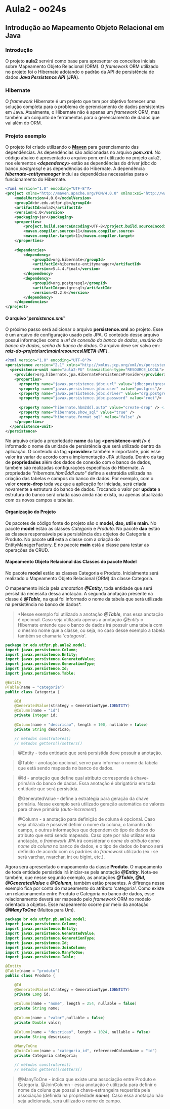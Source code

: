 # Aula2 - oo24s
## Introdução ao Mapeamento Objeto Relacional em Java

### Introdução
O projeto **aula2** servirá como base para apresentar os conceitos iniciais sobre Mapeamento Objeto Relacional (ORM). O *framework* ORM utilizado no projeto foi o Hibernate adotando o padrão da API de persistência de dados ***Java Persistence API*** (**JPA**).

### Hibernate
O _framework_ Hibernate é um projeto que tem por objetivo fornecer uma solução completa para o problema de gerenciamento de dados persistentes em Java. Atualmente, o Hibernate não é apenas um _framework_ ORM, mas também um conjunto de ferramentas para o gerenciamento de dados que vai além do ORM.

### Projeto exemplo
O projeto foi criado utilizando o **[Maven](https://maven.apache.org/)** para gerenciamento das dependências. As dependências são adicionadas no arquivo ***pom.xml***. No código abaixo é apresentado o arquivo pom.xml utilizado no projeto aula2, nos elementos ***\<dependency>*** estão as dependências do driver jdbc do banco *postgresql* e as dependências do Hibernate. A dependência ***hibernate-entitymanager*** inclui as dependêcias necessárias para o funcionamento do Hibernate.

```xml
<?xml version="1.0" encoding="UTF-8"?>
<project xmlns="http://maven.apache.org/POM/4.0.0" xmlns:xsi="http://www.w3.org/2001/XMLSchema-instance" xsi:schemaLocation="http://maven.apache.org/POM/4.0.0 http://maven.apache.org/xsd/maven-4.0.0.xsd">
    <modelVersion>4.0.0</modelVersion>
    <groupId>br.edu.utfpr.pb</groupId>
    <artifactId>aula2</artifactId>
    <version>1.0</version>
    <packaging>jar</packaging>
    <properties>
        <project.build.sourceEncoding>UTF-8</project.build.sourceEncoding>
        <maven.compiler.source>11</maven.compiler.source>
        <maven.compiler.target>11</maven.compiler.target>
    </properties>
    
    <dependencies>
        <dependency>
            <groupId>org.hibernate</groupId>
            <artifactId>hibernate-entitymanager</artifactId>
            <version>5.4.4.Final</version>
        </dependency>
        <dependency>
            <groupId>org.postgresql</groupId>
            <artifactId>postgresql</artifactId>
            <version>42.2.6</version>
        </dependency>
    </dependencies>
</project>
```
#### O arquivo '*persistence.xml*'
O próximo passo será adicionar o arquivo **persistence.xml** ao projeto. Esse é um arquivo de configuração usado pelo JPA. O conteúdo desse arquivo possui informações como a _url de conexão do banco de dados_, _usuário do banco de dados_, _senha do banco de dados_. O arquivo deve ser salvo em: ***raiz-do-projeto\src\main\resources\META-INF\\*** .
```xml
<?xml version="1.0" encoding="UTF-8"?>
<persistence version="2.1" xmlns="http://xmlns.jcp.org/xml/ns/persistence" xmlns:xsi="http://www.w3.org/2001/XMLSchema-instance" xsi:schemaLocation="http://xmlns.jcp.org/xml/ns/persistence http://xmlns.jcp.org/xml/ns/persistence/persistence_2_1.xsd">
  <persistence-unit name="aula2-PU" transaction-type="RESOURCE_LOCAL">
    <provider>org.hibernate.jpa.HibernatePersistenceProvider</provider>
    <properties>
      <property name="javax.persistence.jdbc.url" value="jdbc:postgresql://localhost:5432/oo24s-aula2"/>
      <property name="javax.persistence.jdbc.user" value="postgres"/>
      <property name="javax.persistence.jdbc.driver" value="org.postgresql.Driver"/>
      <property name="javax.persistence.jdbc.password" value="root"/>
      
      <property name="hibernate.hbm2ddl.auto" value="create-drop" /> <!-- update -->
      <property name="hibernate.show_sql" value="true" />
      <property name="hibernate.format_sql" value="false" />
    </properties>
  </persistence-unit>
</persistence>
```
No arquivo criado a propriedade **name** da tag **\<persistence-unit />** é informado o nome da unidade de persistência que será utilizado dentro da aplicação. O conteúdo da tag **\<provider>** também é importante, pois esse valor irá variar de acordo com a implementação JPA utilizada. Dentro da tag de **propriedades** além dos dados de conexão com o banco de dados, também são realizadas configurações específicas do Hibernate. 
A propriedade *"hibernate.hbm2ddl.auto"* define a estratédia utilizada na criação das tabelas e campos do banco de dados. Por exemplo, com o valor **create-drop** toda vez que a aplicação for iniciada, será criada novamente a estrutura do banco de dados. Trocando o valor por **update** a estrutura do banco será criada caso ainda não exista, ou apenas atualizada com os novos campos e tabelas.

#### Organização do Projeto
Os pacotes de código fonte do projeto são o **model, dao, util e main**. No pacote **model** estão as classes *Categoria* e *Produto*. No pacote **dao** estão as classes responsáveis pela persistência dos objetos de Categoria e Produto. No pacote **util** está a classe com a criação do EntityManagerFactory. E no pacote **main** está a classe para testar as operações de CRUD.

#### Mapeamento Objeto Relacional das Classes do pacote Model
No pacote **model** estão as classes Categoria e Produto. Inicialmente será realizado o Mapeamento Objeto Relacional (ORM) da classe Categoria. 

O mapeamento inicia pela *annotation* **_@Entity_**, toda entidade que será persistida necessita dessa anotação. A segunda anotação presente na classe é **_@Table_**, na qual foi informado o nome da tabela que será utilizada na persistência no banco de dados*.

> \*Nesse exemplo foi utilizado a anotação ***@Table***, mas essa anotação é opcional. Caso seja utilizada apenas a anotação *@Entity* o Hibernate entende que o banco de dados irá possuir uma tabela com o mesmo nome que a classe, ou seja, no caso desse exemplo a tabela também se chamaria '*categoria*'.

```java
package br.edu.utfpr.pb.aula2.model;
import javax.persistence.Column;
import javax.persistence.Entity;
import javax.persistence.GeneratedValue;
import javax.persistence.GenerationType;
import javax.persistence.Id;
import javax.persistence.Table;

@Entity                    
@Table(name = "categoria") 
public class Categoria {

    @Id
    @GeneratedValue(strategy = GenerationType.IDENTITY)
    @Column(name = "id")
    private Integer id;
    
    @Column(name = "descricao", length = 100, nullable = false)
    private String descricao;

	// métodos construtores()
	// métodos getters()/setters()
```
> @Entity - toda entidade que será persistida deve possuir a anotação.

> @Table - anotação opcional, serve para informar o nome da tabela que está sendo mapeada no banco de dados.

> @Id - anotação que define qual atributo corresponde à chave-primária do banco de dados. Essa anotação é obrigatória em toda entidade que será persistida.

> @GeneratedValue - define a estratégia para geração da chave primária. Nesse exemplo será utilizado geração automática de valores para chave primária (*auto-increment*).

> @Column - a anotação para definição de coluna é opcional. Caso seja utilizada é possível definir o nome da coluna, o tamanho do campo, e outras informações que dependem do tipo de dados do atributo que está sendo mapeado. Caso opte por não utilizar essa anotação, o *framework* JPA irá  considerar o *nome do atributo* como *nome da coluna* no banco de dados, e o tipo de dados do banco será definido de acordo com os padrões do *framework* utilizado (ex.: se será varchar, nvarchar, int ou bigInt, etc.).

Agora será apresentado o mapeamento da classe **Produto**. O mapeamento de toda entidade persistida irá iniciar-se pela anotação **_@Entity_**. Nota-se também, que nesse segundo exemplo, as anotações **_@Table, @Id, @GeneratedValue_** e **_@Column_**, também estão presentes. A difirença nesse exemplo fica por conta do mapeamento do atributo 'categoria'. Como existe um relacionamento entre Produto e Categoria no banco de dados, esse relacionamento deverá ser mapeado pelo *framework* ORM no modelo orientado a objetos. Esse mapeamento ocorre por meio da anotação **_@ManyToOne_** (Muitos para Um).

```java
package br.edu.utfpr.pb.aula2.model;
import javax.persistence.Column;
import javax.persistence.Entity;
import javax.persistence.GeneratedValue;
import javax.persistence.GenerationType;
import javax.persistence.Id;
import javax.persistence.JoinColumn;
import javax.persistence.ManyToOne;
import javax.persistence.Table;

@Entity
@Table(name = "produto")
public class Produto {

    @Id
    @GeneratedValue(strategy = GenerationType.IDENTITY)
    private Long id;
    
    @Column(name = "nome", length = 254, nullable = false)
    private String nome;
    
    @Column(name = "valor",nullable = false)
    private Double valor;
    
    @Column(name = "descricao", length = 1024, nullable = false)
    private String descricao;
    
    @ManyToOne
    @JoinColumn(name = "categoria_id", referencedColumnName = "id")
    private Categoria categoria;

	// métodos construtores()
	// métodos getters()/setters()
```
> @ManyToOne - indica que existe uma associação entre Produto e Categoria. 
> @JoinColumn - essa anotação é utilizada para definir o nome da coluna que possui a chave-estrangeira requerida pela associação (definida na propriedade ***name***). Caso essa anotação não seja adicionada, será utilizado o nome do campo.
